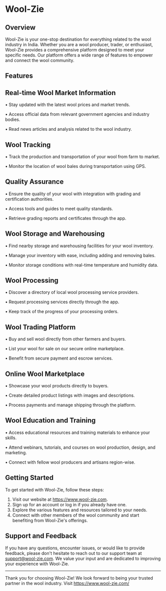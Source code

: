 # Wool-Zie
## Overview
Wool-Zie is your one-stop destination for everything related to the wool industry in India. Whether you are a wool producer, trader, or enthusiast, Wool-Zie provides a comprehensive platform designed to meet your specific needs. Our platform offers a wide range of features to empower and connect the wool community.
## Features
## Real-time Wool Market Information
•	Stay updated with the latest wool prices and market trends.

•	Access official data from relevant government agencies and industry bodies.

•	Read news articles and analysis related to the wool industry.

## Wool Tracking
•	Track the production and transportation of your wool from farm to market.

•	Monitor the location of wool bales during transportation using GPS.

## Quality Assurance
•	Ensure the quality of your wool with integration with grading and certification authorities.

•	Access tools and guides to meet quality standards.

•	Retrieve grading reports and certificates through the app.

## Wool Storage and Warehousing
•	Find nearby storage and warehousing facilities for your wool inventory.

•	Manage your inventory with ease, including adding and removing bales.

•	Monitor storage conditions with real-time temperature and humidity data.

## Wool Processing
•	Discover a directory of local wool processing service providers.

•	Request processing services directly through the app.

•	Keep track of the progress of your processing orders.

## Wool Trading Platform
•	Buy and sell wool directly from other farmers and buyers.

•	List your wool for sale on our secure online marketplace.

•	Benefit from secure payment and escrow services.

## Online Wool Marketplace
•	Showcase your wool products directly to buyers.

•	Create detailed product listings with images and descriptions.

•	Process payments and manage shipping through the platform.

## Wool Education and Training
•	Access educational resources and training materials to enhance your skills.

•	Attend webinars, tutorials, and courses on wool production, design, and marketing.

•	Connect with fellow wool producers and artisans region-wise.

## Getting Started
To get started with Wool-Zie, follow these steps:

1.	Visit our website at https://www.wool-zie.com. 
2.	Sign up for an account or log in if you already have one.
3.	Explore the various features and resources tailored to your needs.
4.	Connect with other members of the wool community and start benefiting from Wool-Zie's offerings.

## Support and Feedback
If you have any questions, encounter issues, or would like to provide feedback, please don't hesitate to reach out to our support team at support@wool-zie.com. We value your input and are dedicated to improving your experience with Wool-Zie.
________________________________________
Thank you for choosing Wool-Zie! We look forward to being your trusted partner in the wool industry.
Visit https://www.wool-zie.com/

